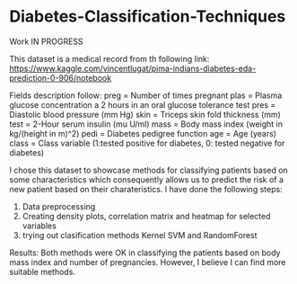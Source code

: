 # Diabetes-Classification-Techniques

Work IN PROGRESS

This dataset is a medical record from th following link: https://www.kaggle.com/vincentlugat/pima-indians-diabetes-eda-prediction-0-906/notebook

Fields description follow:
preg = Number of times pregnant
plas = Plasma glucose concentration a 2 hours in an oral glucose tolerance test
pres = Diastolic blood pressure (mm Hg)
skin = Triceps skin fold thickness (mm)
test = 2-Hour serum insulin (mu U/ml)
mass = Body mass index (weight in kg/(height in m)^2)
pedi = Diabetes pedigree function
age = Age (years)
class = Class variable (1:tested positive for diabetes, 0: tested negative for diabetes)

I chose this dataset to showcase methods for classifying patients based on some characteristics which consequently allows us to predict the risk 
of a new patient based on their charateristics.
I have done the following steps:
1. Data preprocessing
2. Creating density plots, correlation matrix and heatmap for selected variables
3. trying out clasification methods Kernel SVM and RandomForest

Results: 
Both methods were OK in classifying the patients based on body mass index and number of pregnancies. However, I believe I can find more suitable methods. 

